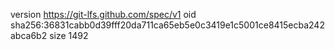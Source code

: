 version https://git-lfs.github.com/spec/v1
oid sha256:36831cabb0d39fff20da711ca65eb5e0c3419e1c5001ce8415ecba242abca6b2
size 1492
